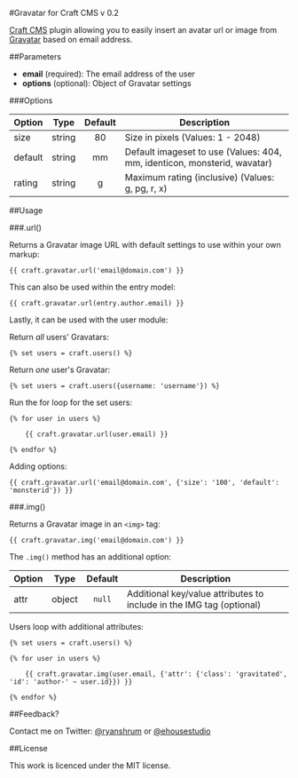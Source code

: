 #Gravatar for Craft CMS v 0.2

[Craft CMS](http://buildwithcraft.com/) plugin allowing you to easily insert an avatar url or image from [Gravatar](http://gravatar.com/) based on email address.

##Parameters
* **email** (required): The email address of the user
* **options** (optional): Object of Gravatar settings

###Options

| Option	| Type		| Default 	| Description |
| ---------	| :-------:	| :-------:	| ----------------------------------------------------------------- |
| size	 	| string	| 80		| Size in pixels (Values: 1 - 2048)|
| default	| string	| mm		| Default imageset to use (Values: 404,  mm, identicon, monsterid, wavatar)|
| rating	| string	| g		| Maximum rating (inclusive) (Values: g, pg, r, x) |

##Usage

###.url()

Returns a Gravatar image URL with default settings to use within your own markup:

```
{{ craft.gravatar.url('email@domain.com') }}
```

This can also be used within the entry model:

```
{{ craft.gravatar.url(entry.author.email) }}
```

Lastly, it can be used with the user module:

Return *all* users' Gravatars:

```
{% set users = craft.users() %}
```

Return *one* user's Gravatar:

```
{% set users = craft.users({username: 'username'}) %}
```

Run the for loop for the set users:

```
{% for user in users %}
			
	{{ craft.gravatar.url(user.email) }}
	
{% endfor %}

```
Adding options:

```
{{ craft.gravatar.url('email@domain.com', {'size': '100', 'default': 'monsterid'}) }}
```

###.img()

Returns a Gravatar image in an `<img>` tag:

```
{{ craft.gravatar.img('email@domain.com') }}
```

The `.img()` method has an additional option:

| Option	| Type		| Default 	| Description |
| ---------	| :-------:	| :-------:	| ----------------------------------------------------------------- |
| attr	 	| object	| `null`	| Additional key/value attributes to include in the IMG tag (optional) |

Users loop with additional attributes:

```
{% set users = craft.users() %}
	
{% for user in users %}
	
	{{ craft.gravatar.img(user.email, {'attr': {'class': 'gravitated', 'id': 'author-' ~ user.id}}) }}
	
{% endfor %}	
```

##Feedback?

Contact me on Twitter: [@ryanshrum](https://twitter.com/ryanshrum) or [@ehousestudio](https://twitter.com/ehousestudio)

##License

This work is licenced under the MIT license.
